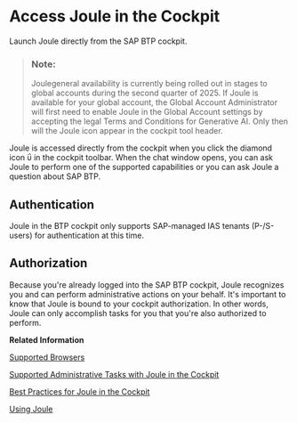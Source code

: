 <!-- loio9107b1ca998a4b6ba88be47c3528e373 -->

<link rel="stylesheet" type="text/css" href="../css/sap-icons.css"/>

# Access Joule in the Cockpit

Launch Joule directly from the SAP BTP cockpit.

> ### Note:  
> Joulegeneral availability is currently being rolled out in stages to global accounts during the second quarter of 2025. If Joule is available for your global account, the Global Account Administrator will first need to enable Joule in the Global Account settings by accepting the legal Terms and Conditions for Generative AI. Only then will the Joule icon appear in the cockpit tool header.

Joule is accessed directly from the cockpit when you click the diamond icon <span class="SAP-icons-V5"></span> in the cockpit toolbar. When the chat window opens, you can ask Joule to perform one of the supported capabilities or you can ask Joule a question about SAP BTP.



<a name="loio9107b1ca998a4b6ba88be47c3528e373__section_lkb_ckg_cbc"/>

## Authentication

Joule in the BTP cockpit only supports SAP-managed IAS tenants \(P-/S-users\) for authentication at this time.



<a name="loio9107b1ca998a4b6ba88be47c3528e373__section_ggq_fd4_cbc"/>

## Authorization

Because you're already logged into the SAP BTP cockpit, Joule recognizes you and can perform administrative actions on your behalf. It's important to know that Joule is bound to your cockpit authorization. In other words, Joule can only accomplish tasks for you that you're also authorized to perform.

**Related Information**  


[Supported Browsers](https://help.sap.com/docs/joule/serviceguide/supported-browsers?version=CLOUD)

[Supported Administrative Tasks with Joule in the Cockpit](supported-administrative-tasks-with-joule-in-the-cockpit-88b02d5.md "Learn about the administrative tasks that Joule can perform for you in the SAP BTP cockpit.")

[Best Practices for Joule in the Cockpit](best-practices-for-joule-in-the-cockpit-20b5e3e.md "Let Joule help you find answers to questions about managing your accounts in SAP BTP cockpit.")

[Using Joule](https://help.sap.com/docs/joule/serviceguide/using-joule?version=CLOUD)

